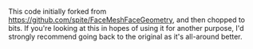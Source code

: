 This code initially forked from https://github.com/spite/FaceMeshFaceGeometry, and then chopped to bits. If you're looking at this in hopes of using it for another purpose, I'd strongly recommend going back to the original as it's all-around better.

